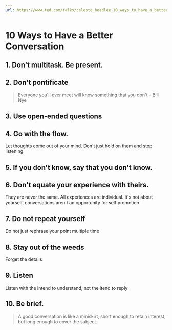 ```yaml
---
url: https://www.ted.com/talks/celeste_headlee_10_ways_to_have_a_better_conversation
---
```


# 10 Ways to Have a Better Conversation

## 1. Don't multitask. Be present.

## 2. Don't pontificate
> Everyone you'll ever meet will know something that you don't – Bill Nye

## 3. Use open-ended questions

## 4. Go with the flow.
Let thoughts come out of your mind. Don't just hold on them and stop listening.

## 5. If you don't know, say that you don't know.

## 6. Don't equate your experience with theirs.
They are never the same. All experiences are individual. It's not about yourself, conversations aren't an opportunity for self promotion.

## 7. Do not repeat yourself
Do not just rephrase your point multiple time

## 8. Stay out of the weeds
Forget the details

## 9. Listen
Listen with the intend to understand, not the itend to reply

## 10. Be brief.
> A good conversation is like a miniskirt, short enough to retain interest, but long enough to cover the subject.